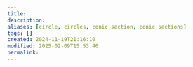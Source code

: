 ```yaml
---
title: 
description: 
aliases: [circle, circles, conic section, conic sections]
tags: []
created: 2024-11-19T21:16:10
modified: 2025-02-09T15:53:46
permalink:
---
```


